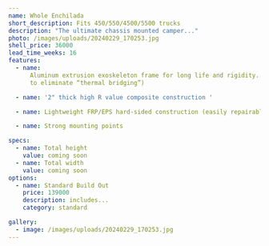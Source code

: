 ```yaml
---
name: Whole Enchilada
short_description: Fits 450/550/4500/5500 trucks
description: "The ultimate chassis mounted camper..."
photo: /images/uploads/20240229_170253.jpg
shell_price: 36000
lead_time_weeks: 16
features:
  - name:
      Aluminum extrusion exoskeleton frame for long life and rigidity. (2 pieces
      to eliminate “thermal bridging”)

  - name: '2" thick high R value composite construction '

  - name: Lightweight FRP/EPS hard-sided construction (easily repairable fiberglass!)

  - name: Strong mounting points

specs:
  - name: Total height
    value: coming soon
  - name: Total width
    value: coming soon
options:
  - name: Standard Build Out
    price: 139000
    description: includes...
    category: standard

gallery:
  - image: /images/uploads/20240229_170253.jpg
---
```

